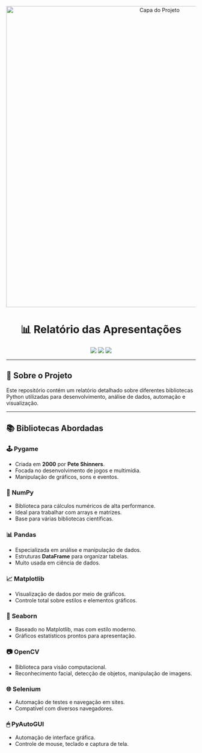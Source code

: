 <!-- Capa do Projeto -->
<p align="center">
  <img src="capa.png" alt="Capa do Projeto" width="800"/>
</p>

<!-- Título -->
<h1 align="center">📊 Relatório das Apresentações</h1>

<!-- Badges -->
<p align="center">
  <img src="https://img.shields.io/badge/Python-3.10-blue?logo=python" />
  <img src="https://img.shields.io/badge/Status-Concluído-green" />
  <img src="https://img.shields.io/github/last-commit/guiwallace191/Relat-rio-das-apresenta-ao" />
</p>

---

## 📌 Sobre o Projeto
Este repositório contém um relatório detalhado sobre diferentes bibliotecas Python utilizadas para desenvolvimento, análise de dados, automação e visualização.

---

## 📚 Bibliotecas Abordadas

### 🕹 **Pygame**
- Criada em **2000** por **Pete Shinners**.
- Focada no desenvolvimento de jogos e multimídia.
- Manipulação de gráficos, sons e eventos.

### 🔢 **NumPy**
- Biblioteca para cálculos numéricos de alta performance.
- Ideal para trabalhar com arrays e matrizes.
- Base para várias bibliotecas científicas.

### 📊 **Pandas**
- Especializada em análise e manipulação de dados.
- Estruturas **DataFrame** para organizar tabelas.
- Muito usada em ciência de dados.

### 📈 **Matplotlib**
- Visualização de dados por meio de gráficos.
- Controle total sobre estilos e elementos gráficos.

### 🎨 **Seaborn**
- Baseado no Matplotlib, mas com estilo moderno.
- Gráficos estatísticos prontos para apresentação.

### 📷 **OpenCV**
- Biblioteca para visão computacional.
- Reconhecimento facial, detecção de objetos, manipulação de imagens.

### 🌐 **Selenium**
- Automação de testes e navegação em sites.
- Compatível com diversos navegadores.

### 🖱 **PyAutoGUI**
- Automação de interface gráfica.
- Controle de mouse, teclado e captura de tela.
